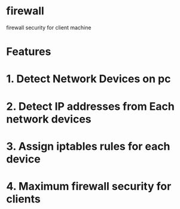 # firewall
firewall security for client machine

# Features
# 1. Detect Network Devices on pc
# 2. Detect IP addresses from Each network devices
# 3. Assign iptables rules for each device
# 4. Maximum firewall security for clients
